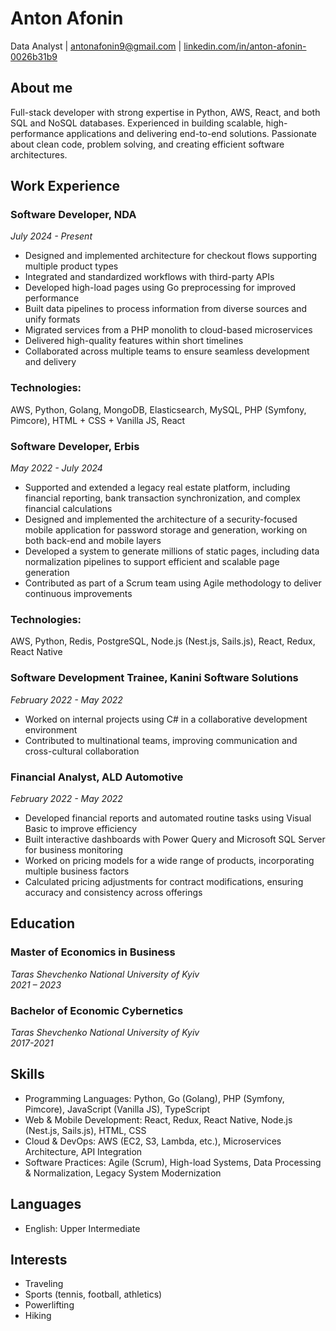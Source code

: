 # Anton Afonin
Data Analyst
| [antonafonin9@gmail.com](mailto:antonafonin9@gmail.com)
| [linkedin.com/in/anton-afonin-0026b31b9](https://www.linkedin.com/in/anton-afonin-0026b31b9/)

## About me
Full-stack developer with strong expertise in Python, AWS, React, and both SQL and NoSQL databases. Experienced in building scalable, high-performance applications and delivering end-to-end solutions. Passionate about clean code, problem solving, and creating efficient software architectures.

## Work Experience

### Software Developer, NDA
*July 2024 - Present*

- Designed and implemented architecture for checkout flows supporting multiple product types
- Integrated and standardized workflows with third-party APIs
- Developed high-load pages using Go preprocessing for improved performance
- Built data pipelines to process information from diverse sources and unify formats
- Migrated services from a PHP monolith to cloud-based microservices
- Delivered high-quality features within short timelines
- Collaborated across multiple teams to ensure seamless development and delivery

### Technologies:
AWS, Python, Golang, MongoDB, Elasticsearch, MySQL, PHP (Symfony, Pimcore), HTML + CSS + Vanilla JS, React

### Software Developer, Erbis
*May 2022 - July 2024*

- Supported and extended a legacy real estate platform, including financial reporting, bank transaction synchronization, and complex financial calculations
- Designed and implemented the architecture of a security-focused mobile application for password storage and generation, working on both back-end and mobile layers
- Developed a system to generate millions of static pages, including data normalization pipelines to support efficient and scalable page generation
- Contributed as part of a Scrum team using Agile methodology to deliver continuous improvements

### Technologies:
AWS, Python, Redis, PostgreSQL, Node.js (Nest.js, Sails.js), React, Redux, React Native

### Software Development Trainee, Kanini Software Solutions
*February 2022 - May 2022*

- Worked on internal projects using C# in a collaborative development environment
- Contributed to multinational teams, improving communication and cross-cultural collaboration

### Financial Analyst, ALD Automotive
*February 2022 - May 2022*

- Developed financial reports and automated routine tasks using Visual Basic to improve efficiency
- Built interactive dashboards with Power Query and Microsoft SQL Server for business monitoring
- Worked on pricing models for a wide range of products, incorporating multiple business factors
- Calculated pricing adjustments for contract modifications, ensuring accuracy and consistency across offerings

## Education

### Master of Economics in Business  
*Taras Shevchenko National University of Kyiv*  
*2021 – 2023*

### Bachelor of Economic Cybernetics  
*Taras Shevchenko National University of Kyiv*  
*2017-2021*

## Skills

- Programming Languages: Python, Go (Golang), PHP (Symfony, Pimcore), JavaScript (Vanilla JS), TypeScript
- Web & Mobile Development: React, Redux, React Native, Node.js (Nest.js, Sails.js), HTML, CSS
- Cloud & DevOps: AWS (EC2, S3, Lambda, etc.), Microservices Architecture, API Integration
- Software Practices: Agile (Scrum), High-load Systems, Data Processing & Normalization, Legacy System Modernization

## Languages

- English: Upper Intermediate

## Interests

- Traveling
- Sports (tennis, football, athletics)
- Powerlifting
- Hiking
